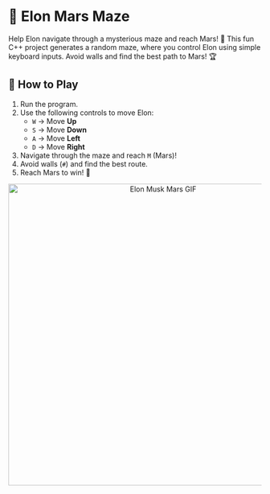 # 🚀 Elon Mars Maze

Help Elon navigate through a mysterious maze and reach Mars! 🌌 This fun C++ project generates a random maze, where you control Elon using simple keyboard inputs. Avoid walls and find the best path to Mars! 🏆

## 📜 How to Play
1. Run the program.
2. Use the following controls to move Elon:
   - `W` → Move **Up**
   - `S` → Move **Down**
   - `A` → Move **Left**
   - `D` → Move **Right**
3. Navigate through the maze and reach `M` (Mars)!
4. Avoid walls (`#`) and find the best route.
5. Reach Mars to win! 🎉
<p align="center">
  <img src="https://media.tenor.com/XZy7hL2CpL4AAAAd/elon-musk-marserc20.gif" width="600" alt="Elon Musk Mars GIF">
</p>
